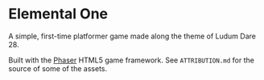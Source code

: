 Elemental One
==============

A simple, first-time platformer game made along the theme of Ludum Dare 28.

Built with the [Phaser](https://github.com/photonstorm/phaser) HTML5 game
framework. See `ATTRIBUTION.md` for the source of some of the assets.
